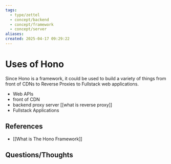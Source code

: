```yaml
---
tags:
  - type/zettel
  - concept/backend
  - concept/framework
  - concept/server
aliases: 
created: 2025-04-17 09:29:22
---
```

# Uses of Hono

Since Hono is a framework, it could be used to build a variety of things from front of CDNs to Reverse Proxies to Fullstack web applications.

- Web APIs
- front of CDN
- backend proxy server [[what is reverse proxy]]
- Fullstack Applications

## References
- [[What is The Hono Framework]]


## Questions/Thoughts